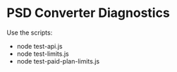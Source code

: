 # PSD Converter Diagnostics

Use the scripts:
- node test-api.js
- node test-limits.js
- node test-paid-plan-limits.js

